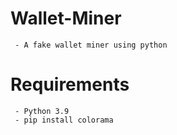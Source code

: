# Wallet-Miner
     - A fake wallet miner using python

# Requirements
     - Python 3.9
     - pip install colorama
